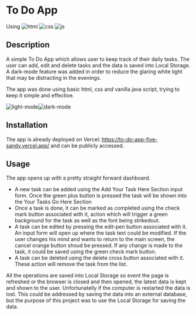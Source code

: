 # To Do App

Using ![html](https://badgen.net/badge/html/html/blue) ![css](https://badgen.net/badge/css/css/red) ![js](https://badgen.net/badge/js/js/yellow)

## Description 
A simple To Do App which allows user to keep track of their daily tasks. 
The user can add, edit and delete tasks and the data is saved into Local Storage. 
A dark-mode feature was added in order to reduce the glaring white light that may be distracting in the evenings.

The app was done using basic html, css and vanilla java script, trying to keep it simple and effective.

![light-mode](https://github.com/andreigligor/to-do-app/assets/119409240/851ce93d-1e17-40e9-8ae8-aab2c4113339)![dark-mode](https://github.com/andreigligor/to-do-app/assets/119409240/11cc5c68-4d98-432d-8459-c5b368386a10)

## Installation
The app is already deployed on Vercel: https://to-do-app-five-sandy.vercel.app/ and can be publicly accessed. 

## Usage
The app opens up with a pretty straight forward dashboard.</br>
* A new task can be added using the Add Your Task Here Section input form. Once the green plus button is pressed the task will be shown into the Your Tasks Go Here Section
* Once a task is done, it can be marked as completed using the check mark button associated with it, action which will trigger a green background for the task as well as the font being strikedout.
* A task can be edited by pressing the edit-pen button associated with it. An input form will open up where the task text could be modified. If the user changes his mind and wants to return to the main screen, the cancel orange button shoud be pressed. If any change is made to the task, it could be saved using the green check mark button.
* A task can be deleted using the delete cross button associated with it. These action will remove the task from the list.

All the operations are saved into Local Storage so event the page is refreshed or the browser is closed and then opened, the latest data is kept and shown to the user. Unfortunatelly if the computer is restarted the data is lost. This could be addressed by saving the data into an external database, but the purpose of this project was to use the Local Storage for saving the data. 


